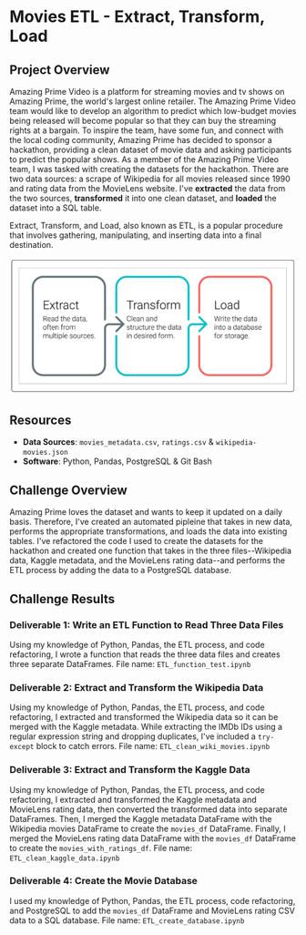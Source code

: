 # Movies ETL - Extract, Transform, Load

## Project Overview
Amazing Prime Video is a platform for streaming movies and tv shows on Amazing Prime, the world's largest online retailer. The Amazing Prime Video team would like to develop an algorithm to predict which low-budget movies being released will become popular so that they can buy the streaming rights at a bargain. To inspire the team, have some fun, and connect with the local coding community, Amazing Prime has decided to sponsor a hackathon, providing a clean dataset of movie data and asking participants to predict the popular shows. As a member of the Amazing Prime Video team, I was tasked with creating the datasets for the hackathon. There are two data sources: a scrape of Wikipedia for all movies released since 1990 and rating data from the MovieLens website. I've **extracted** the data from the two sources, **transformed** it into one clean dataset, and **loaded** the dataset into a SQL table.

Extract, Transform, and Load, also known as ETL, is a popular procedure that involves gathering, manipulating, and inserting data into a final destination.

<img src="Images/ETL_visual.PNG">

## Resources
- **Data Sources**: `movies_metadata.csv`, `ratings.csv` & `wikipedia-movies.json`
- **Software**: Python, Pandas, PostgreSQL & Git Bash 

## Challenge Overview
Amazing Prime loves the dataset and wants to keep it updated on a daily basis. Therefore, I've created an automated pipleine that takes in new data, performs the appropriate transformations, and loads the data into existing tables. I've refactored the code I used to create the datasets for the hackathon and created one function that takes in the three files--Wikipedia data, Kaggle metadata, and the MovieLens rating data--and performs the ETL process by adding the data to a PostgreSQL database.

## Challenge Results
### Deliverable 1: Write an ETL Function to Read Three Data Files
Using my knowledge of Python, Pandas, the ETL process, and code refactoring, I wrote a function that reads the three data files and creates three separate DataFrames. File name: `ETL_function_test.ipynb`

### Deliverable 2: Extract and Transform the Wikipedia Data
Using my knowledge of Python, Pandas, the ETL process, and code refactoring, I extracted and transformed the Wikipedia data so it can be merged with the Kaggle metadata. While extracting the IMDb IDs using a regular expression string and dropping duplicates, I've included a `try-except` block to catch errors. File name: `ETL_clean_wiki_movies.ipynb`

### Deliverable 3: Extract and Transform the Kaggle Data
Using my knowledge of Python, Pandas, the ETL process, and code refactoring, I extracted and transformed the Kaggle metadata and MovieLens rating data, then converted the transformed data into separate DataFrames. Then, I merged the Kaggle metadata DataFrame with the Wikipedia movies DataFrame to create the `movies_df` DataFrame. Finally, I merged the MovieLens rating data DataFrame with the `movies_df` DataFrame to create the `movies_with_ratings_df`. File name: `ETL_clean_kaggle_data.ipynb`

### Deliverable 4: Create the Movie Database
I used my knowledge of Python, Pandas, the ETL process, code refactoring, and PostgreSQL to add the `movies_df` DataFrame and MovieLens rating CSV data to a SQL database. File name: `ETL_create_database.ipynb`
